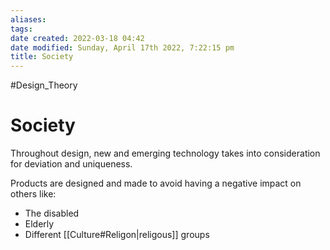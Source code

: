 ```yaml
---
aliases: 
tags: 
date created: 2022-03-18 04:42
date modified: Sunday, April 17th 2022, 7:22:15 pm
title: Society
---
```


#Design_Theory

# Society

Throughout design, new and emerging technology takes into consideration for deviation and uniqueness.

Products are designed and made to avoid having a negative impact on others like:

- The disabled
- Elderly
- Different [[Culture#Religon|religous]] groups
